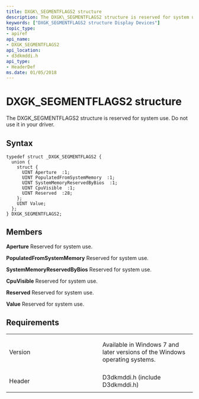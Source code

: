 ```yaml
---
title: DXGK\_SEGMENTFLAGS2 structure
description: The DXGK\_SEGMENTFLAGS2 structure is reserved for system use. Do not use it in your driver.
keywords: ["DXGK_SEGMENTFLAGS2 structure Display Devices"]
topic_type:
- apiref
api_name:
- DXGK_SEGMENTFLAGS2
api_location:
- d3dkmddi.h
api_type:
- HeaderDef
ms.date: 01/05/2018
---
```


# DXGK\_SEGMENTFLAGS2 structure


The DXGK\_SEGMENTFLAGS2 structure is reserved for system use. Do not use it in your driver.

## Syntax

```ManagedCPlusPlus
typedef struct _DXGK_SEGMENTFLAGS2 {
  union {
    struct {
      UINT Aperture  :1;
      UINT PopulatedFromSystemMemory  :1;
      UINT SystemMemoryReservedByBios  :1;
      UINT CpuVisible  :1;
      UINT Reserved  :28;
    };
    UINT Value;
  };
} DXGK_SEGMENTFLAGS2;
```

## Members

**Aperture**
Reserved for system use.

**PopulatedFromSystemMemory**
Reserved for system use.

**SystemMemoryReservedByBios**
Reserved for system use.

**CpuVisible**
Reserved for system use.

**Reserved**
Reserved for system use.

**Value**
Reserved for system use.

## Requirements

<table>
<colgroup>
<col width="50%" />
<col width="50%" />
</colgroup>
<tbody>
<tr class="odd">
<td align="left"><p>Version</p></td>
<td align="left"><p>Available in Windows 7 and later versions of the Windows operating systems.</p></td>
</tr>
<tr class="even">
<td align="left"><p>Header</p></td>
<td align="left">D3dkmddi.h (include D3dkmddi.h)</td>
</tr>
</tbody>
</table>

 

 





